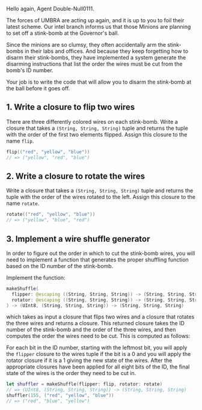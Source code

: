 Hello again, Agent Double-Null0111.

The forces of UMBRA are acting up again, and it is up to you to foil their latest scheme. Our intel branch informs us that those Minions are planning to set off a stink-bomb at the Governor's ball. 

Since the minions are so clumsy, they often accidentally arm the stink-bombs in their labs and offices. And because they keep forgetting how to disarm their stink-bombs, they have implemented a system generate the disarming instructions that list the order the wires must be cut from the bomb's ID number.

Your job is to write the code that will allow you to disarm the stink-bomb at the ball before it goes off.

## 1. Write a closure to flip two wires

There are three differently colored wires on each stink-bomb. Write a closure that takes a `(String, String, String)` tuple and returns the tuple with the order of the first two elements flipped. Assign this closure to the name `flip`.

```swift
flip(("red", "yellow", "blue"))
// => ("yellow", "red", "blue")
```

## 2. Write a closure to rotate the wires

Write a closure that takes a `(String, String, String)` tuple and returns the tuple with the order of the wires rotated to the left. Assign this closure to the name `rotate`.

```swift
rotate(("red", "yellow", "blue"))
// => ("yellow", "blue", "red")
```

## 3. Implement a wire shuffle generator

In order to figure out the order in which to cut the stink-bomb wires, you will need to implement a function that generates the proper shuffling function based on the ID number of the stink-bomb.

Implement the function: 

```swift
makeShuffle(
  flipper: @escaping ((String, String, String)) -> (String, String, String),
  rotator: @escaping ((String, String, String)) -> (String, String, String)
) -> (UInt8, (String, String, String)) -> (String, String, String)
```
which takes as input a closure that flips two wires and a closure that rotates the three wires and returns a closure. This returned closure takes the ID number of the stink-bomb and the order of the three wires, and then computes the order the wires need to be cut. This is computed as follows:

For each bit in the ID number, starting with the leftmost bit, you will apply the `flipper` closure to the wires tuple if the bit is a 0 and you will apply the rotator closure if it is a 1 giving the new state of the wires. After the appropriate closures have been applied for all eight bits of the ID, the final state of the wires is the order they need to be cut in.

```swift
let shuffler = makeShuffle(flipper: flip, rotator: rotate)
// => (UInt8, (String, String, String)) -> (String, String, String)
shuffler(155, ("red", "yellow", "blue"))
// => ("red", "blue", "yellow") 
